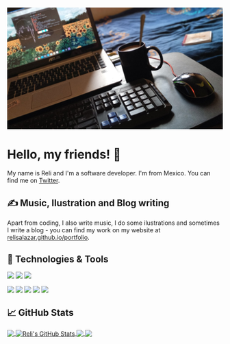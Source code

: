 [![Header](https://raw.githubusercontent.com/ReliSalazar/ReliSalazar/main/banner.jpeg "Banner")](https://relisalazar.github.io/portfolio/)

# Hello, my friends! 👋

My name is Reli and I'm a software developer. I'm from Mexico. You can find me on [Twitter][1].

## &#x270d; Music, Ilustration and Blog writing

Apart from coding, I also write music, I do some ilustrations and sometimes I write a blog - you can find my work on my website at [relisalazar.github.io/portfolio](https://relisalazar.github.io/portfolio/).

## 🔧 Technologies & Tools
![](https://img.shields.io/badge/OS-Linux-informational?style=flat&logo=linux&logoColor=white&color=81559B)
![](https://img.shields.io/badge/Editor-nvim-informational?style=flat&logo=vim&logoColor=white&color=81559B)
![](https://img.shields.io/badge/Shell-Zsh-informational?style=flat&logo=gnu-bash&logoColor=white&color=81559B)

![](https://img.shields.io/badge/Code-Python-informational?style=flat&logo=python&logoColor=white&color=E15D74)
![](https://img.shields.io/badge/Code-JavaScript-informational?style=flat&logo=javascript&logoColor=white&color=E15D74)
![](https://img.shields.io/badge/Code-Vue-informational?style=flat&logo=vue.js&logoColor=white&color=E15D74)
![](https://img.shields.io/badge/Code-React-informational?style=flat&logo=react&logoColor=white&color=E15D74)
![](https://img.shields.io/badge/Code-PHP-informational?style=flat&logo=php&logoColor=white&color=E15D74)

## &#x1f4c8; GitHub Stats

<a href="https://github.com/ReliSalazar/ReliSalazar">
  <img align="center" src="https://github-readme-stats.vercel.app/api/top-langs/?username=ReliSalazar&hide=html,tex&title_color=ffffff&text_color=cccccc&icon_color=E15D74&bg_color=222222&langs_count=3" />
</a>

<a href="https://github.com/ReliSalazar/ReliSalazar">
  <img align="center" src="https://github-readme-stats.vercel.app/api?username=ReliSalazar&show_icons=true&line_height=27&count_private=true&title_color=ffffff&text_color=cccccc&icon_color=E15D74&bg_color=222222" alt="Reli's GitHub Stats" />
</a>

<a href="https://github.com/ReliSalazar/template-windrunner">
  <img align="center" src="https://github-readme-stats.vercel.app/api/pin/?username=ReliSalazar&repo=template-windrunner&title_color=ffffff&text_color=cccccc&icon_color=E15D74&bg_color=222222" />
</a>

<a href="https://github.com/ReliSalazar/template-lightweaver">
  <img align="center" src="https://github-readme-stats.vercel.app/api/pin/?username=ReliSalazar&repo=template-lightweaver&title_color=ffffff&text_color=cccccc&icon_color=E15D74&bg_color=222222" />
</a>

<!-- links to your social media accounts -->

[1]: https://twitter.com/Reli_Salazar
[2]: https://github.com/ReliSalazar
